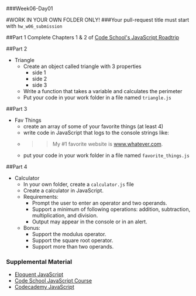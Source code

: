 ###Week06-Day01

#WORK IN YOUR OWN FOLDER ONLY!
###Your pull-request title must start with `hw_w06_submission`

##Part 1
Complete Chapters 1 & 2 of [Code School's JavaScript Roadtrip](https://www.codeschool.com/courses/javascript-road-trip-part-1)

##Part 2
- Triangle
  - Create an object called triangle with 3 properties
    - side 1
    - side 2
    - side 3
  - Write a function that takes a variable and calculates the perimeter
  - Put your code in your work folder in a file named `triangle.js`

##Part 3
- Fav Things
  - create an array of some of your favorite things (at least 4)
  - write code in JavaScript that logs to the console strings like:
  - >> My #1 favorite website is www.whatever.com.
  - put your code in your work folder in a file named `favorite_things.js`

##Part 4
- Calculator
  - In your own folder, create a `calculator.js` file
  - Create a calculator in JavaScript.
  - Requirements:
    - Prompt the user to enter an operator and two operands.
    - Support a minimum of following operations: addition, subtraction, multiplication, and division.
    - Output may appear in the console or in an alert.
  - Bonus:
    - Support the modulus operator.
    - Support the square root operator.
    - Support more than two operands.

### Supplemental Material
* [Eloquent JavaScript](http://eloquentjavascript.net/)
* [Code School JavaScript Course](https://www.codeschool.com/courses/javascript-road-trip-part-1)
* [Codecademy JavaScript](http://www.codecademy.com/tracks/javascript)